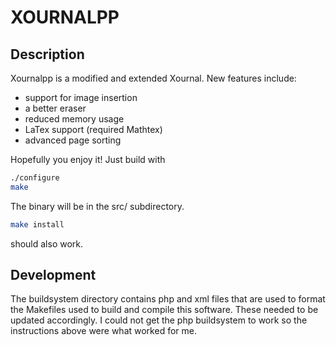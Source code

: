 XOURNALPP
=====================

Description
---------------------

Xournalpp is a modified and extended Xournal. New features include:

* support for image insertion
* a better eraser
* reduced memory usage
* LaTex support (required Mathtex)
* advanced page sorting

Hopefully you enjoy it! Just build with

```bash
./configure
make
```

The binary will be in the src/ subdirectory.

```bash
make install
```

should also work.


Development
---------------------

The buildsystem directory contains php and xml files that are used to 
format the Makefiles used to build and compile this software. These needed to be
updated accordingly. 
I could not get the php buildsystem to work so the instructions above were what
worked for me.

